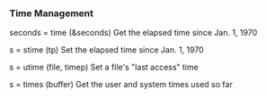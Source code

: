 ### Time Management

seconds = time (&seconds)
Get the elapsed time since Jan. 1, 1970

s = stime (tp)
Set the elapsed time since Jan. 1, 1970

s = utime (file, timep)
Set a file's "last access" time

s = times (buffer)
Get the user and system times used so far
